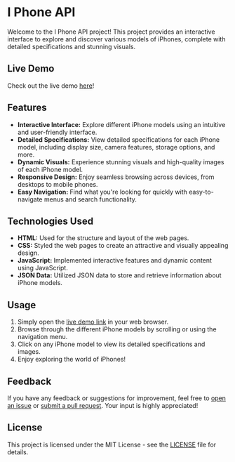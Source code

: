 # I Phone API

Welcome to the I Phone API project! This project provides an interactive interface to explore and discover various models of iPhones, complete with detailed specifications and stunning visuals.

## Live Demo

Check out the live demo [here](https://coder-mujahid.github.io/I_Phone_Api/)!

## Features

- **Interactive Interface:** Explore different iPhone models using an intuitive and user-friendly interface.
- **Detailed Specifications:** View detailed specifications for each iPhone model, including display size, camera features, storage options, and more.
- **Dynamic Visuals:** Experience stunning visuals and high-quality images of each iPhone model.
- **Responsive Design:** Enjoy seamless browsing across devices, from desktops to mobile phones.
- **Easy Navigation:** Find what you're looking for quickly with easy-to-navigate menus and search functionality.

## Technologies Used

- **HTML:** Used for the structure and layout of the web pages.
- **CSS:** Styled the web pages to create an attractive and visually appealing design.
- **JavaScript:** Implemented interactive features and dynamic content using JavaScript.
- **JSON Data:** Utilized JSON data to store and retrieve information about iPhone models.

## Usage

1. Simply open the [live demo link](https://coder-mujahid.github.io/I_Phone_Api/) in your web browser.
2. Browse through the different iPhone models by scrolling or using the navigation menu.
3. Click on any iPhone model to view its detailed specifications and images.
4. Enjoy exploring the world of iPhones!

## Feedback

If you have any feedback or suggestions for improvement, feel free to [open an issue](https://github.com/Coder-Mujahid/I_Phone_Api/issues) or [submit a pull request](https://github.com/Coder-Mujahid/I_Phone_Api/pulls). Your input is highly appreciated!

## License

This project is licensed under the MIT License - see the [LICENSE](LICENSE) file for details.
